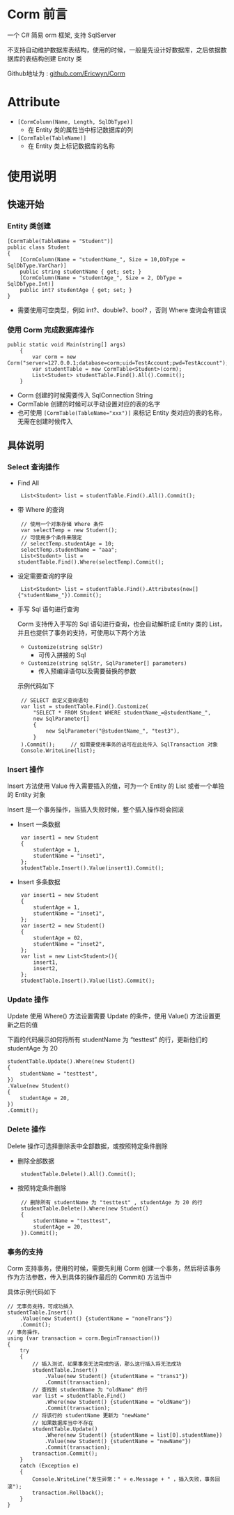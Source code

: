 
# Corm 前言
一个 C# 简易 orm 框架, 支持 SqlServer

不支持自动维护数据库表结构，使用的时候，一般是先设计好数据库，之后依据数据库的表结构创建 Entity 类

Github地址为 : [github.com/Ericwyn/Corm](github.com/Ericwyn/Corm)

# Attribute
 - `[CormColumn(Name, Length, SqlDbType)]`
     - 在 Entity 类的属性当中标记数据库的列
 - `[CormTable(TableName)]`
	 - 在 Entity 类上标记数据库的名称

# 使用说明
## 快速开始
### Entity 类创建
    
    [CormTable(TableName = "Student")]
    public class Student
    {
        [CormColumn(Name = "studentName_", Size = 10,DbType = SqlDbType.VarChar)]
        public string studentName { get; set; }
        [CormColumn(Name = "studentAge_", Size = 2, DbType = SqlDbType.Int)]
        public int? studentAge { get; set; }
    }

 - 需要使用可空类型，例如 int?、double?、bool? ，否则 Where 查询会有错误

### 使用 Corm 完成数据库操作

    public static void Main(string[] args)
        {
            var corm = new Corm("server=127.0.0.1;database=corm;uid=TestAccount;pwd=TestAccount");
            var studentTable = new CormTable<Student>(corm);
            List<Student> studentTable.Find().All().Commit();
        }

 - Corm 创建的时候需要传入 SqlConnection String 
 - CormTable 创建的时候可以手动设置对应的表的名字
 - 也可使用 `[CormTable(TableName="xxx")]` 来标记 Entity 类对应的表的名称，无需在创建时候传入

## 具体说明
### Select 查询操作
 - Find All
    
        List<Student> list = studentTable.Find().All().Commit();
 
 - 带 Where 的查询
        
        // 使用一个对象存储 Where 条件
        var selectTemp = new Student();
        // 可使用多个条件来限定
        // selectTemp.studentAge = 10;
        selectTemp.studentName = "aaa";
        List<Student> list = studentTable.Find().Where(selectTemp).Commit();
 
 - 设定需要查询的字段
        
        List<Student> list = studentTable.Find().Attributes(new[] {"studentName_"}).Commit();

 - 手写 Sql 语句进行查询
 
    Corm 支持传入手写的 Sql 语句进行查询，也会自动解析成 Entity 类的 List，并且也提供了事务的支持，可使用以下两个方法
        
    - `Customize(string sqlStr)`
        - 可传入拼接的 Sql
    - `Customize(string sqlStr, SqlParameter[] parameters)`
        - 传入预编译语句以及需要替换的参数
    
    示例代码如下
    
        // SELECT 自定义查询语句
        var list = studentTable.Find().Customize(
            "SELECT * FROM Student WHERE studentName_=@studentName_",
            new SqlParameter[]
            {
                new SqlParameter("@studentName_", "test3"),
            }
        ).Commit();     // 如需要使用事务的话可在此处传入 SqlTransaction 对象
        Console.WriteLine(list);

### Insert 操作
Insert 方法使用 Value 传入需要插入的值，可为一个 Entity 的 List 或者一个单独的 Entity 对象

Insert 是一个事务操作，当插入失败时候，整个插入操作将会回滚


 - Insert 一条数据
        
        var insert1 = new Student
        {
            studentAge = 1, 
            studentName = "inset1",
        };
        studentTable.Insert().Value(insert1).Commit();
 
 - Insert 多条数据
        
        var insert1 = new Student
        {
            studentAge = 1, 
            studentName = "inset1",
        };
        var insert2 = new Student()
        {
            studentAge = 02,
            studentName = "inset2",
        };
        var list = new List<Student>(){
            insert1,
            insert2,
        };
        studentTable.Insert().Value(list).Commit();
        
### Update 操作

Update 使用 Where() 方法设置需要 Update 的条件，使用 Value() 方法设置更新之后的值

下面的代码展示如何将所有 studentName 为 “testtest” 的行，更新他们的 studentAge 为 20

    studentTable.Update().Where(new Student()
    {
        studentName = "testtest",
    })
    .Value(new Student()
    {
        studentAge = 20,
    })
    .Commit();

### Delete 操作

Delete 操作可选择删除表中全部数据，或按照特定条件删除

 - 删除全部数据
 
        studentTable.Delete().All().Commit();
 
 - 按照特定条件删除
 
        // 删除所有 studentName 为 "testtest" , studentAge 为 20 的行
        studentTable.Delete().Where(new Student()
        {
            studentName = "testtest", 
            studentAge = 20, 
        }).Commit();

### 事务的支持

Corm 支持事务，使用的时候，需要先利用 Corm 创建一个事务，然后将该事务作为方法参数，传入到具体的操作最后的 Commit() 方法当中

具体示例代码如下

    // 无事务支持，可成功插入
    studentTable.Insert()
        .Value(new Student() {studentName = "noneTrans"})
        .Commit();
    // 事务操作，
    using (var transaction = corm.BeginTransaction())
    {
        try
        {
            // 插入测试，如果事务无法完成的话，那么这行插入将无法成功
            studentTable.Insert()
                .Value(new Student() {studentName = "trans1"})
                .Commit(transaction);
            // 查找到 studentName 为 "oldName" 的行
            var list = studentTable.Find()
                .Where(new Student() {studentName = "oldName"})
                .Commit(transaction);
            // 将该行的 studentName 更新为 "newName"
            // 如果数据库当中不存在
            studentTable.Update()
                .Where(new Student() {studentName = list[0].studentName})
                .Value(new Student() {studentName = "newName"})
                .Commit(transaction);
            transaction.Commit();
        }
        catch (Exception e)
        {
            Console.WriteLine("发生异常：" + e.Message + " ，插入失败，事务回滚");
            transaction.Rollback();
        }
    }